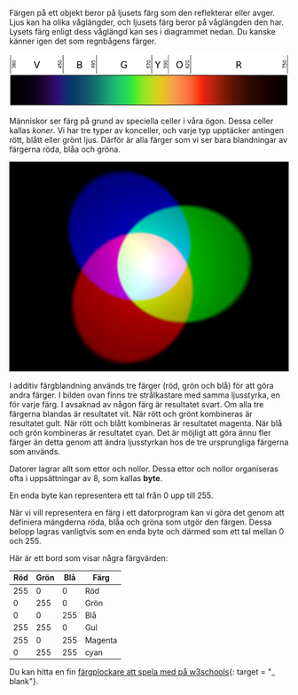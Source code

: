 Färgen på ett objekt beror på ljusets färg som den reflekterar eller avger. Ljus kan ha olika våglängder, och ljusets färg beror på våglängden den har. Lysets färg enligt dess våglängd kan ses i diagrammet nedan. Du kanske känner igen det som regnbågens färger.

![Synligt spektrum](images/linear-visible-spectrum.png)

Människor ser färg på grund av speciella celler i våra ögon. Dessa celler kallas *koner*. Vi har tre typer av konceller, och varje typ upptäcker antingen rött, blått eller grönt ljus. Därför är alla färger som vi ser bara blandningar av färgerna röda, blåa och gröna.

![Additiv färgblandning](images/additive-colour-mixing.png)

I additiv färgblandning används tre färger (röd, grön och blå) för att göra andra färger. I bilden ovan finns tre strålkastare med samma ljusstyrka, en för varje färg. I avsaknad av någon färg är resultatet svart. Om alla tre färgerna blandas är resultatet vit. När rött och grönt kombineras är resultatet gult. När rött och blått kombineras är resultatet magenta. När blå och grön kombineras är resultatet cyan. Det är möjligt att göra ännu fler färger än detta genom att ändra ljusstyrkan hos de tre ursprungliga färgerna som används.

Datorer lagrar allt som ettor och nollor. Dessa ettor och nollor organiseras ofta i uppsättningar av 8, som kallas **byte**.

En enda byte kan representera ett tal från 0 upp till 255.

När vi vill representera en färg i ett datorprogram kan vi göra det genom att definiera mängderna röda, blåa och gröna som utgör den färgen. Dessa belopp lagras vanligtvis som en enda byte och därmed som ett tal mellan 0 och 255.

Här är ett bord som visar några färgvärden:

| Röd | Grön | Blå | Färg    |
| --- | ---- | --- | ------- |
| 255 | 0    | 0   | Röd     |
| 0   | 255  | 0   | Grön    |
| 0   | 0    | 255 | Blå     |
| 255 | 255  | 0   | Gul     |
| 255 | 0    | 255 | Magenta |
| 0   | 255  | 255 | cyan    |

Du kan hitta en fin [färgplockare att spela med på w3schools](https://www.w3schools.com/colors/colors_rgb.asp){: target = "_ blank"}.